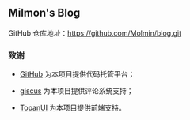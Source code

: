 ## Milmon's Blog

GitHub 仓库地址：https://github.com/Molmin/blog.git

### 致谢

- [GitHub](https://github.com/) 为本项目提供代码托管平台；

- [giscus](https://giscus.app/) 为本项目提供评论系统支持；

- [TopanUI](https://github.com/topan-dev/TopanUI.git) 为本项目提供前端支持。